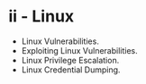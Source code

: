 # ii - Linux

* Linux Vulnerabilities.
* Exploiting Linux Vulnerabilities.
* Linux Privilege Escalation.
* Linux Credential Dumping.
